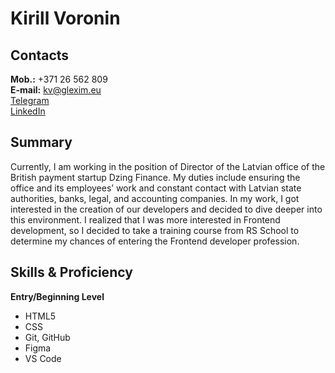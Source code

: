 # Kirill Voronin
## Contacts
**Mob.:** +371 26 562 809\
**E-mail:** kv@glexim.eu\
[Telegram](https://t.me/k044k)\
[LinkedIn](https://www.linkedin.com/in/kirill-voronin/)
## Summary
Currently, I am working in the position of Director of the Latvian office of the British payment startup Dzing Finance. My duties include ensuring the office and its employees’ work and constant contact with Latvian state authorities, banks, legal, and accounting companies. In my work, I got interested in the creation of our developers and decided to dive deeper into this environment. I realized that I was more interested in Frontend development, so I decided to take a training course from RS School to determine my chances of entering the Frontend developer profession.
## Skills & Proficiency
**Entry/Beginning Level**
- HTML5
- CSS
- Git, GitHub
- Figma
- VS Code
